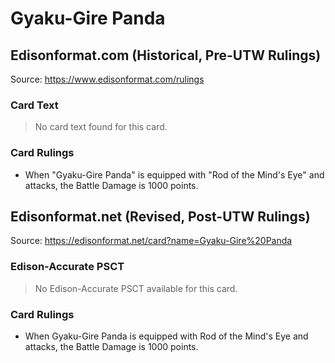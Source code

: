 # Gyaku-Gire Panda

## Edisonformat.com (Historical, Pre-UTW Rulings)

Source: https://www.edisonformat.com/rulings

### Card Text

> No card text found for this card.

### Card Rulings

*   When "Gyaku-Gire Panda" is equipped with "Rod of the Mind's Eye" and attacks, the Battle Damage is 1000 points.

## Edisonformat.net (Revised, Post-UTW Rulings)

Source: https://edisonformat.net/card?name=Gyaku-Gire%20Panda

### Edison-Accurate PSCT

> No Edison-Accurate PSCT available for this card.

### Card Rulings

*   When Gyaku-Gire Panda is equipped with Rod of the Mind's Eye and attacks, the Battle Damage is 1000 points.
            